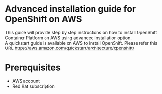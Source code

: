 # Advanced installation guide for OpenShift on AWS
This guide will provide step by step instructions on how to install OpenShift Container Platform on AWS using advanced installation option. <br>
A quickstart guide is available on AWS to install OpenShift. Please refer this URL https://aws.amazon.com/quickstart/architecture/openshift/

# Prerequisites
<ul>
  <li>AWS account</li>
  <li>Red Hat subscription</li>
</ul>
